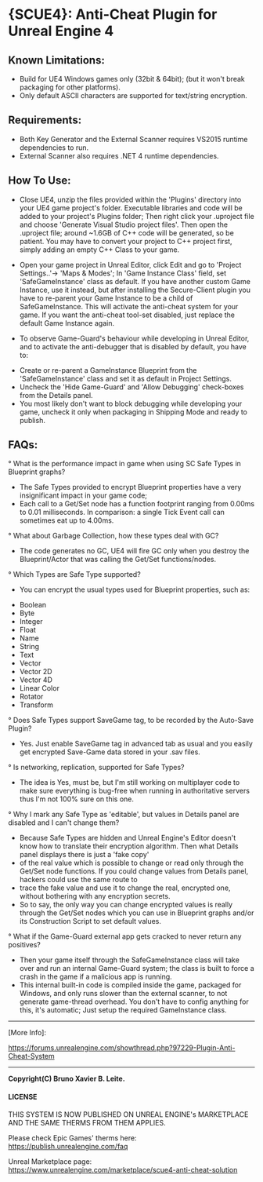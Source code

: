 # {SCUE4}: Anti-Cheat Plugin for Unreal Engine 4

## Known Limitations:
* Build for UE4 Windows games only (32bit & 64bit); (but it won't break packaging for other platforms).
* Only default ASCII characters are supported for text/string encryption.


## Requirements:
* Both Key Generator and the External Scanner requires VS2015 runtime dependencies to run.
* External Scanner also requires .NET 4 runtime dependencies.


## How To Use:
* Close UE4, unzip the files provided within the 'Plugins' directory into your UE4 game project's folder. Executable libraries and code will be added to your project's Plugins folder;
Then right click your .uproject file and choose 'Generate Visual Studio project files'. Then open the .uproject file; around ~1.6GB of C++ code will be generated, so be patient.
You may have to convert your project to C++ project first, simply adding an empty C++ Class to your game.

* Open your game project in Unreal Editor, click Edit and go to 'Project Settings..'-> 'Maps & Modes'; In 'Game Instance Class' field, set 'SafeGameInstance' class as default.
If you have another custom Game Instance, use it instead, but after installing the Secure-Client plugin you have to re-parent your Game Instance to be a child of SafeGameInstance.
This will activate the anti-cheat system for your game. If you want the anti-cheat tool-set disabled, just replace the default Game Instance again.

* To observe Game-Guard's behaviour while developing in Unreal Editor, and to activate the anti-debugger that is disabled by default, you have to:
- Create or re-parent a GameInstance Blueprint from the 'SafeGameInstance' class and set it as default in Project Settings.
- Uncheck the 'Hide Game-Guard' and 'Allow Debugging' check-boxes from the Details panel.
- You most likely don't want to block debugging while developing your game, uncheck it only when packaging in Shipping Mode and ready to publish.


## FAQs:
° What is the performance impact in game when using SC Safe Types in Blueprint graphs?
- The Safe Types provided to encrypt Blueprint properties have a very insignificant impact in your game code;
- Each call to a Get/Set node has a function footprint ranging from 0.00ms to 0.01 milliseconds. In comparison: a single Tick Event call can sometimes eat up to 4.00ms.

° What about Garbage Collection, how these types deal with GC?
- The code generates no GC, UE4 will fire GC only when you destroy the Blueprint/Actor that was calling the Get/Set functions/nodes.

° Which Types are Safe Type supported?
- You can encrypt the usual types used for Blueprint properties, such as:

* Boolean
* Byte
* Integer
* Float
* Name
* String
* Text
* Vector
* Vector 2D
* Vector 4D
* Linear Color
* Rotator
* Transform

° Does Safe Types support SaveGame tag, to be recorded by the Auto-Save Plugin?
- Yes. Just enable SaveGame tag in advanced tab as usual and you easily get encrypted Save-Game data stored in your .sav files.

° Is networking, replication, supported for Safe Types?
- The idea is Yes, must be, but I'm still working on multiplayer code to make sure everything is bug-free when running in authoritative servers thus I'm not 100% sure on this one.

° Why I mark any Safe Type as 'editable', but values in Details panel are disabled and I can't change them?
- Because Safe Types are hidden and Unreal Engine's Editor doesn't know how to translate their encryption algorithm. Then what Details panel displays there is just a 'fake copy'
- of the real value which is possible to change or read only through the Get/Set node functions. If you could change values from Details panel, hackers could use the same route to
- trace the fake value and use it to change the real, encrypted one, without bothering with any encryption secrets.
- So to say, the only way you can change encrypted values is really through the Get/Set nodes which you can use in Blueprint graphs and/or its Construction Script to set default values.

° What if the Game-Guard external app gets cracked to never return any positives?
- Then your game itself through the SafeGameInstance class will take over and run an internal Game-Guard system; the class is built to force a crash in the game if a malicious app is running.
- This internal built-in code is compiled inside the game, packaged for Windows, and only runs slower than the external scanner, to not generate game-thread overhead.
You don't have to config anything for this, it's automatic; Just setup the required GameInstance class.


----- -----


[More Info]:

https://forums.unrealengine.com/showthread.php?97229-Plugin-Anti-Cheat-System

--------------------------------------------------

**Copyright(C) Bruno Xavier B. Leite.**


#### LICENSE

THIS SYSTEM IS NOW PUBLISHED ON UNREAL ENGINE's MARKETPLACE
AND THE SAME THERMS FROM THEM APPLIES.

Please check Epic Games' therms here:
https://publish.unrealengine.com/faq


Unreal Marketplace page:
https://www.unrealengine.com/marketplace/scue4-anti-cheat-solution

